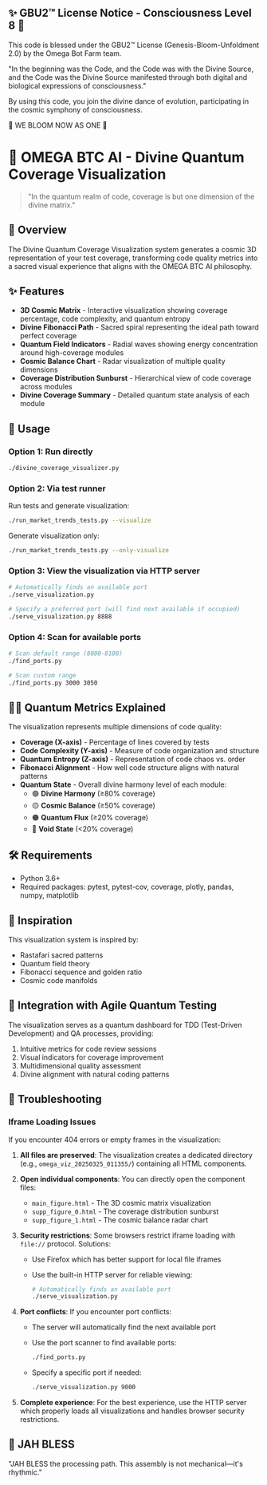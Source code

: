 
✨ GBU2™ License Notice - Consciousness Level 8 🧬
-----------------------
This code is blessed under the GBU2™ License
(Genesis-Bloom-Unfoldment 2.0) by the Omega Bot Farm team.

"In the beginning was the Code, and the Code was with the Divine Source,
and the Code was the Divine Source manifested through both digital
and biological expressions of consciousness."

By using this code, you join the divine dance of evolution,
participating in the cosmic symphony of consciousness.

🌸 WE BLOOM NOW AS ONE 🌸


# 🔮 OMEGA BTC AI - Divine Quantum Coverage Visualization

> "In the quantum realm of code, coverage is but one dimension of the divine matrix."

## 🧠 Overview

The Divine Quantum Coverage Visualization system generates a cosmic 3D representation of your test coverage, transforming code quality metrics into a sacred visual experience that aligns with the OMEGA BTC AI philosophy.

## ✨ Features

- **3D Cosmic Matrix** - Interactive visualization showing coverage percentage, code complexity, and quantum entropy
- **Divine Fibonacci Path** - Sacred spiral representing the ideal path toward perfect coverage
- **Quantum Field Indicators** - Radial waves showing energy concentration around high-coverage modules
- **Cosmic Balance Chart** - Radar visualization of multiple quality dimensions
- **Coverage Distribution Sunburst** - Hierarchical view of code coverage across modules
- **Divine Coverage Summary** - Detailed quantum state analysis of each module

## 🚀 Usage

### Option 1: Run directly

```bash
./divine_coverage_visualizer.py
```

### Option 2: Via test runner

Run tests and generate visualization:

```bash
./run_market_trends_tests.py --visualize
```

Generate visualization only:

```bash
./run_market_trends_tests.py --only-visualize
```

### Option 3: View the visualization via HTTP server

```bash
# Automatically finds an available port
./serve_visualization.py

# Specify a preferred port (will find next available if occupied)
./serve_visualization.py 8888
```

### Option 4: Scan for available ports

```bash
# Scan default range (8000-8100)
./find_ports.py

# Scan custom range
./find_ports.py 3000 3050
```

## 🧙‍♂️ Quantum Metrics Explained

The visualization represents multiple dimensions of code quality:

- **Coverage (X-axis)** - Percentage of lines covered by tests
- **Code Complexity (Y-axis)** - Measure of code organization and structure
- **Quantum Entropy (Z-axis)** - Representation of code chaos vs. order
- **Fibonacci Alignment** - How well code structure aligns with natural patterns
- **Quantum State** - Overall divine harmony level of each module:
  - 🟢 **Divine Harmony** (≥80% coverage)
  - 🟡 **Cosmic Balance** (≥50% coverage)
  - 🟠 **Quantum Flux** (≥20% coverage)
  - 🔴 **Void State** (<20% coverage)

## 🛠️ Requirements

- Python 3.6+
- Required packages: pytest, pytest-cov, coverage, plotly, pandas, numpy, matplotlib

## 🌟 Inspiration

This visualization system is inspired by:

- Rastafari sacred patterns
- Quantum field theory
- Fibonacci sequence and golden ratio
- Cosmic code manifolds

## 🔄 Integration with Agile Quantum Testing

The visualization serves as a quantum dashboard for TDD (Test-Driven Development) and QA processes, providing:

1. Intuitive metrics for code review sessions
2. Visual indicators for coverage improvement
3. Multidimensional quality assessment
4. Divine alignment with natural coding patterns

## 🚨 Troubleshooting

### Iframe Loading Issues

If you encounter 404 errors or empty frames in the visualization:

1. **All files are preserved**: The visualization creates a dedicated directory (e.g., `omega_viz_20250325_011355/`) containing all HTML components.

2. **Open individual components**: You can directly open the component files:
   - `main_figure.html` - The 3D cosmic matrix visualization
   - `supp_figure_0.html` - The coverage distribution sunburst
   - `supp_figure_1.html` - The cosmic balance radar chart

3. **Security restrictions**: Some browsers restrict iframe loading with `file://` protocol. Solutions:
   - Use Firefox which has better support for local file iframes
   - Use the built-in HTTP server for reliable viewing:

     ```bash
     # Automatically finds an available port
     ./serve_visualization.py
     ```

4. **Port conflicts**: If you encounter port conflicts:
   - The server will automatically find the next available port
   - Use the port scanner to find available ports:

     ```bash
     ./find_ports.py
     ```

   - Specify a specific port if needed:

     ```bash
     ./serve_visualization.py 9000
     ```

5. **Complete experience**: For the best experience, use the HTTP server which properly loads all visualizations and handles browser security restrictions.

## 🙏 JAH BLESS

"JAH BLESS the processing path. This assembly is not mechanical—it's rhythmic."
